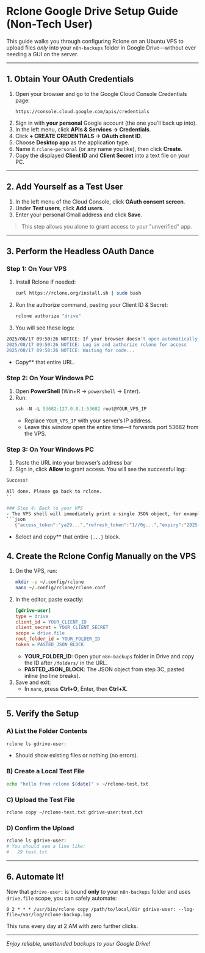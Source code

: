# Rclone Google Drive Setup Guide (Non-Tech User)

This guide walks you through configuring Rclone on an Ubuntu VPS to upload files *only* into your `n8n-backups` folder in Google Drive—without ever needing a GUI on the server.

---

## 1. Obtain Your OAuth Credentials

1. Open your browser and go to the Google Cloud Console Credentials page:
   ```text
   https://console.cloud.google.com/apis/credentials
   ```
2. Sign in with **your personal** Google account (the one you’ll back up into).
3. In the left menu, click **APIs & Services → Credentials**.
4. Click **+ CREATE CREDENTIALS → OAuth client ID**.
5. Choose **Desktop app** as the application type.
6. Name it `rclone-personal` (or any name you like), then click **Create**.
7. Copy the displayed **Client ID** and **Client Secret** into a text file on your PC.

---

## 2. Add Yourself as a Test User

1. In the left menu of the Cloud Console, click **OAuth consent screen**.
2. Under **Test users**, click **Add users**.
3. Enter your personal Gmail address and click **Save**.

> This step allows you alone to grant access to your "unverified" app.

---

## 3. Perform the Headless OAuth Dance

### Step 1: On Your VPS
1. Install Rclone if needed:
   ```bash
   curl https://rclone.org/install.sh | sudo bash
   ```
2. Run the authorize command, pasting your Client ID & Secret:
   ```bash
   rclone authorize "drive"
   ```
3. You will see these logs:
```bash
2025/08/17 09:50:26 NOTICE: If your browser doesn't open automatically, go to the following link: http://127.0.0.1:53682/auth?state=iXRcfXoSW_4yb_OM1qFzpw
2025/08/17 09:50:26 NOTICE: Log in and authorize rclone for access
2025/08/17 09:50:26 NOTICE: Waiting for code...
```
- Copy** that entire URL.

### Step 2: On Your Windows PC

1. Open **PowerShell** (Win+R → `powershell` → Enter).
2. Run:
   ```powershell
   ssh -N -L 53682:127.0.0.1:53682 root@YOUR_VPS_IP
   ```
   - Replace `YOUR_VPS_IP` with your server’s IP address.
   - Leave this window open the entire time—it forwards port 53682 from the VPS.

### Step 3: On Your Windows PC

1. Paste the URL into your browser’s address bar
2. Sign in, click **Allow** to grant access.
You will see the successful log:
```bash
Success!

All done. Please go back to rclone.
``

### Step 4: Back to your VPS
- The VPS shell will immediately print a single JSON object, for example:
```json
   {"access_token":"ya29...","refresh_token":"1//0g...","expiry":"2025-..."}
   ```
- Select and copy** that entire `{...}` block.

## 4. Create the Rclone Config Manually on the VPS

1. On the VPS, run:
   ```bash
   mkdir -p ~/.config/rclone
   nano ~/.config/rclone/rclone.conf
   ```
2. In the editor, paste exactly:
   ```ini
   [gdrive-user]
   type = drive
   client_id = YOUR_CLIENT_ID
   client_secret = YOUR_CLIENT_SECRET
   scope = drive.file
   root_folder_id = YOUR_FOLDER_ID
   token = PASTED_JSON_BLOCK
   ```
   - **YOUR_FOLDER_ID**: Open your `n8n-backups` folder in Drive and copy the ID after `/folders/` in the URL.
   - **PASTED_JSON_BLOCK**: The JSON object from step 3C, pasted inline (no line breaks).
3. Save and exit:
   - In `nano`, press **Ctrl+O**, Enter, then **Ctrl+X**.

---

## 5. Verify the Setup

### A) List the Folder Contents
```bash
rclone ls gdrive-user:
```
- Should show existing files or nothing (no errors).

### B) Create a Local Test File
```bash
echo "hello from rclone $(date)" > ~/rclone-test.txt
```

### C) Upload the Test File
```bash
rclone copy ~/rclone-test.txt gdrive-user:test.txt
```

### D) Confirm the Upload
```bash
rclone ls gdrive-user:
# You should see a line like:
#   29 test.txt
```

---

## 6. Automate It!

Now that `gdrive-user:` is bound **only** to your `n8n-backups` folder and uses `drive.file` scope, you can safely automate:

```cron
0 2 * * * /usr/bin/rclone copy /path/to/local/dir gdrive-user: --log-file=/var/log/rclone-backup.log
```

This runs every day at 2 AM with zero further clicks.

---

*Enjoy reliable, unattended backups to your Google Drive!*
